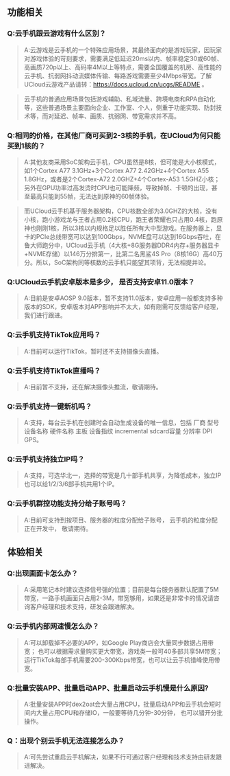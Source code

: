## 功能相关
### Q:云手机跟云游戏有什么区别？

>A:云游戏是云手机的一个特殊应用场景，其最终面向的是游戏玩家，因玩家对游戏体验的苛刻要求，需要满足低延迟20ms以内、帧率稳定30或60帧、高画质720p以上、高码率4M以上等特点，需要全国覆盖的机房、高性能的云手机、抗弱网抖动流媒体传输、每路游戏需要至少4Mbps带宽。了解UCloud云游戏产品请转：https://docs.ucloud.cn/ucgs/README 。

>云手机的普通应用场景包括游戏辅助、私域流量、跨境电商和RPA自动化等，这些普通场景主要面向企业、工作室、个人，侧重于功能实现、防封技术等，而对延迟、帧率、画质、抗弱网、带宽需求并不高。



### Q:相同的价格，在其他厂商可买到2-3核的手机，在UCloud为何只能买到1核的？

>A:其他友商采用SoC架构云手机，CPU虽然是8核，但可能是大小核模式，如1个Cortex A77 3.1GHz+3个Cortex A77 2.42GHz+4个Cortex A55 1.8GHz，或者是2个Cortex-A72 2.0GHZ+4个Cortex-A53 1.5GHZ小核； 另外在GPU功率过高发烫时CPU也可能降频，导致掉帧、卡顿的出现，甚至最高只能到55帧，无法达到原神的60帧体验。
  
>而UCloud云手机基于服务器架构，CPU核数全部为3.0GHZ的大核，没有小核，跑小游戏龙与王者占用0.2核CPU，跑王者荣耀也只占用0.4核，跑原神也刚刚1核，所以3核以内规格足以胜任所有大中型游戏。在服务器上，显卡的PCIe总线带宽可以达到100Gbps，NVME盘可以达到16Gbps吞吐，在鲁大师跑分中，UCloud云手机（4大核+8G服务器DDR4内存+服务器显卡+NVME存储）以146万分排第一，比第二名黑鲨4S Pro（8核16G）高40万分。所以，SoC架构同等核数的云手机只能望其项背，无法相提并论。

### Q:UCloud云手机安卓版本是多少， 是否支持安卓11.0版本？

>A:目前是安卓AOSP 9.0版本，暂不支持11.0版本，安卓应用一般都支持多种版本的SDK，安卓版本对APP影响并不太大，如有刚需可反馈给客户经理，我们进行跟进。


### Q:云手机支持TikTok应用吗？

>A:目前可以运行TikTok，暂时还不支持摄像头直播。


### Q:云手机支持TikTok直播吗？

>A:目前暂不支持，还在解决摄像头推流，敬请期待。


### Q:云手机支持一键新机吗？

>A:支持，每台云手机在创建时会自动生成设备的唯一信息，包括 厂商 型号 设备名称 硬件名称	主板 设备指纹 incremental	sdcard容量	分辨率	DPI GPS。

### Q:云手机支持独立IP吗？

>A:支持，可选华北一，选择的带宽是几十部手机共享，为降低成本，独立IP也可以给1/2/3/6部手机共用1个IP。

### Q:云手机群控功能支持分给子账号吗？

>A:目前可支持到按项目、服务器的粒度分配给子账号， 云手机的粒度分配正在开发中， 敬请期待。



## 体验相关

### Q:出现画面卡怎么办？

>A:采用笔记本时建议选择信号强的位置；目前是每台服务器默认配置了5M带宽，一路手机画面只占用2-3M，带宽够用，如果还是非常卡的情况请咨询客户经理和技术支持，研发会跟进解决。

### Q:云手机内部网速慢怎么办？

>A:可以卸载掉不必要的APP，如Google Play商店会大量同步数据占用带宽； 
   也可以根据需求量购买更大带宽，游戏类一般可40多部共享5M带宽；
   运行TikTok每部手机需要200-300Kbps带宽，也可以让云手机错峰使用带宽。
   
### Q:批量安装APP、批量启动APP、批量启动云手机慢是什么原因?

>A:批量安装APP时dex2oat会大量占用CPU，批量启动APP和云手机会短时间内大量占用CPU和存储IO，一般要等待几分钟-30分钟， 也可以错开分批操作。

### Q：出现个别云手机无法连接怎么办？

>A:可先尝试重启云手机解决，如果不行可通过客户经理和技术支持由研发跟进解决。
